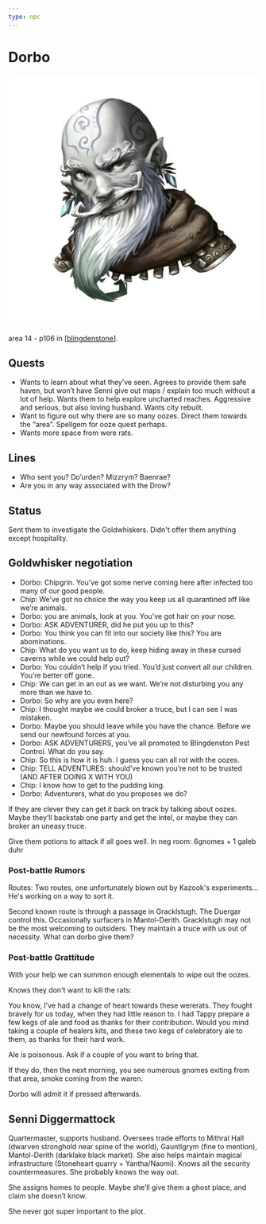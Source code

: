 ```yaml
---
type: npc
---
```


# Dorbo
![](dorbo.png)

area 14 - p106 in [[blingdenstone]].

## Quests
- Wants to learn about what they’ve seen. Agrees to provide them safe haven, but won’t have Senni give out maps / explain too much without a lot of help. Wants them to help explore uncharted reaches. Aggressive and serious, but also loving husband. Wants city rebuilt.
- Want to figure out why there are so many oozes. Direct them towards the “area”. Spellgem for ooze quest perhaps.
- Wants more space from were rats.

## Lines
- Who sent you? Do’urden? Mizzrym? Baenrae?
- Are you in any way associated with the Drow?

## Status
Sent them to investigate the Goldwhiskers. Didn't offer them anything except hospitality.

## Goldwhisker negotiation
- Dorbo: Chipgrin. You’ve got some nerve coming here after infected too many of our good people.
- Chip: We’ve got no choice the way you keep us all quarantined off like we’re animals.
- Dorbo: you are animals, look at you. You’ve got hair on your nose.
- Dorbo: ASK ADVENTURER, did he put you up to this?
- Dorbo: You think you can fit into our society like this? You are abominations.
- Chip: What do you want us to do, keep hiding away in these cursed caverns while we could help out?
- Dorbo: You couldn’t help if you tried. You’d just convert all our children. You’re better off gone.
- Chip: We can get in an out as we want. We’re not disturbing you any more than we have to.
- Dorbo: So why are you even here?
- Chip: I thought maybe we could broker a truce, but I can see I was mistaken.
- Dorbo: Maybe you should leave while you have the chance. Before we send our newfound forces at you.
- Dorbo: ASK ADVENTURERS, you’ve all promoted to Blingdenston Pest Control. What do you say.
- Chip: So this is how it is huh. I guess you can all rot with the oozes.
- Chip: TELL ADVENTURES: should’ve known you’re not to be trusted (AND AFTER DOING X WITH YOU)
- Chip: I know how to get to the pudding king.
- Dorbo: Adventurers, what do you proposes we do?

If they are clever they can get it back on track by talking about oozes.
Maybe they’ll backstab one party and get the intel, or maybe they can broker an uneasy truce.

Give them potions to attack if all goes well.
In neg room: 6gnomes + 1 galeb duhr

### Post-battle Rumors
Routes: Two routes, one unfortunately blown out by Kazook's experiments... He's working on a way to sort it.

Second known route is through a passage in Gracklstugh. The Duergar control this.
Occasionally surfacers in Mantol-Derith.
Gracklstugh may not be the most welcoming to outsiders. They maintain a truce with us out of necessity.
What can dorbo give them?

### Post-battle Grattitude
With your help we can summon enough elementals to wipe out the oozes.

Knows they don't want to kill the rats:

You know, I've had a change of heart towards these wererats. They fought bravely for us today, when they had little reason to. I had Tappy prepare a few kegs of ale and food as thanks for their contribution. Would you mind taking a couple of healers kits, and these two kegs of celebratory ale to them, as thanks for their hard work.

Ale is poisonous. Ask if a couple of you want to bring that.

If they do, then the next morning, you see numerous gnomes exiting from that area, smoke coming from the waren.

Dorbo will admit it if pressed afterwards.

## Senni Diggermattock
Quartermaster, supports husband. Oversees trade efforts to Mithral Hall (dwarven stronghold near spine of the world), Gauntlgrym (fine to mention), Mantol-Derith (darklake black market). She also helps maintain magical infrastructure (Stoneheart quarry + Yantha/Naomi). Knows all the security countermeasures. She probably knows the way out.

She assigns homes to people. Maybe she’ll give them a ghost place, and claim she doesn’t know.

She never got super important to the plot.

[//begin]: # "Autogenerated link references for markdown compatibility"
[blingdenstone]: ../underdark/blingdenstone "Blingdenstone"
[//end]: # "Autogenerated link references"
